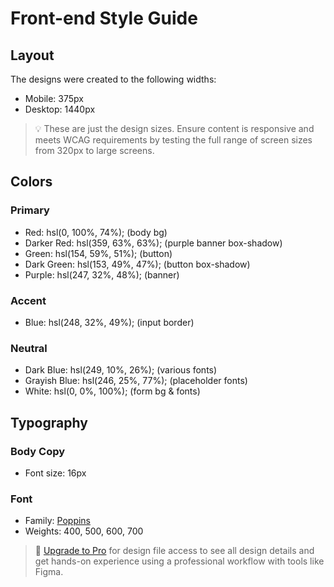 # Front-end Style Guide

## Layout

The designs were created to the following widths:

- Mobile: 375px
- Desktop: 1440px

> 💡 These are just the design sizes. Ensure content is responsive and meets WCAG requirements by testing the full range of screen sizes from 320px to large screens.

## Colors

### Primary
- Red: hsl(0, 100%, 74%); (body bg)
- Darker Red: hsl(359, 63%, 63%); (purple banner box-shadow)
- Green: hsl(154, 59%, 51%); (button)
- Dark Green: hsl(153, 49%, 47%); (button box-shadow)
- Purple: hsl(247, 32%, 48%); (banner)

### Accent
- Blue: hsl(248, 32%, 49%); (input border)

### Neutral
- Dark Blue: hsl(249, 10%, 26%); (various fonts)
- Grayish Blue: hsl(246, 25%, 77%); (placeholder fonts)
- White: hsl(0, 0%, 100%); (form bg & fonts)


## Typography

### Body Copy

- Font size: 16px

### Font

- Family: [Poppins](https://fonts.google.com/specimen/Poppins)
- Weights: 400, 500, 600, 700

> 💎 [Upgrade to Pro](https://www.frontendmentor.io/pro?ref=style-guide) for design file access to see all design details and get hands-on experience using a professional workflow with tools like Figma.
